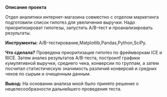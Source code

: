 **Описание проекта**

Отдел аналитики интернет-магазина совместно с отделом маркетинга подготовили список гипотез для увеличения выручки. Надо приоритизироват гипотезы, запустить A/B-тест и проанализировать результаты. 

**Инструменты:** 
A/B-тестирование,Matplotlib,Pandas,Python,SciPy.

**Что сделала?**
Проведена приоритизация гипотез по фреймворкам ICE и RICE. Затем анализ
результатов A/B-теста, построилf графики кумулятивной выручки, среднего чека,
конверсии по группам, а затем посчитал статистическую значимость различий конверсий
и средних чеков по сырым и очищенным данным.

**Вывод:**
На основании анализа мной было принято решение о нецелесообразности дальнейшего проведения теста.
